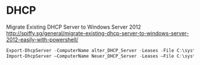 # DHCP
Migrate Existing DHCP Server to Windows Server 2012 
http://spiffy.sg/general/migrate-existing-dhcp-server-to-windows-server-2012-easily-with-powershell/

```powershell
Export-DhcpServer -ComputerName alter_DHCP_Server -Leases -File C:\system\dhcpexp.xml –verbose
Import-DhcpServer –ComputerName Neuer_DHCP_Server -Leases –File C:\system\dhcpexp.xml -BackupPath C:\dhcp\ –Verbose
```


